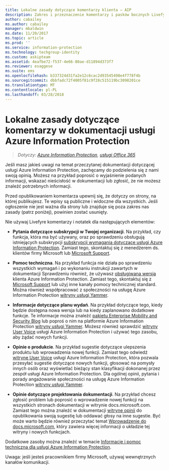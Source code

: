 ```yaml
---
title: Lokalne zasady dotyczące komentarzy klienta — AIP
description: Zakres i przeznaczenie komentarzy i pasków bocznych Livefyre dla dokumentacji usługi Azure Information Protection.
author: cabailey
ms.author: cabailey
manager: mbaldwin
ms.date: 11/20/2017
ms.topic: article
ms.prod: ''
ms.service: information-protection
ms.technology: techgroup-identity
ms.custom: askipteam
ms.assetid: 4eafbe72-f537-4e66-80ae-d11894d373f7
ms.reviewer: esaggese
ms.suite: ems
ms.openlocfilehash: b337324d31fa2e12c6cac2d93545498e4f778f4b
ms.sourcegitcommit: dbbfadc72f4005f81c9f28c515119bc3098201ce
ms.translationtype: MT
ms.contentlocale: pl-PL
ms.lasthandoff: 03/28/2018
---
```

# <a name="house-rules-for-comments-on-the-azure-information-protection-documentation"></a>Lokalne zasady dotyczące komentarzy w dokumentacji usługi Azure Information Protection

>*Dotyczy: [Azure Information Protection](https://azure.microsoft.com/pricing/details/information-protection), [usługi Office 365](http://download.microsoft.com/download/E/C/F/ECF42E71-4EC0-48FF-AA00-577AC14D5B5C/Azure_Information_Protection_licensing_datasheet_EN-US.pdf)*

Jeśli masz jakieś uwagi na temat przeczytanej dokumentacji dotyczącej usługi Azure Information Protection, zachęcamy do podzielenia się z nami swoją opinią. Możesz na przykład poprosić o wyjaśnienie podanych informacji, wskazać nieścisłość w dokumentacji lub zgłosić, że nie możesz znaleźć potrzebnych informacji. 

Przed opublikowaniem komentarza upewnij się, że dotyczy on strony, na której publikujesz. Te wpisy są publiczne i widoczne dla wszystkich. Jeśli ogłoszenie nie jest ważna dla strony lub znajduje się poza zakres nas zasady (patrz poniżej), powinien zostać usunięty.
 
Nie używaj Livefyre komentarzy i notatek dla następujących elementów:
 
- **Pytania dotyczące subskrypcji w Twojej organizacji**. Na przykład, czy funkcja, która ma być używany, oraz po sprawdzeniu obsługują istniejących subskrypcji [subskrypcji wymagania dotyczące usługi Azure Information Protection](./get-started/requirements.md#subscription-for-azure-information-protection). Zamiast tego, skontaktuj się z menedżerem ds. klientów firmy Microsoft lub [Microsoft Support](./get-started/information-support.md#to-contact-microsoft-support).

- **Pomoc techniczna**. Na przykład funkcja nie działa po sprawdzeniu wszystkich wymagań i po wykonaniu instrukcji zawartych w dokumentacji Sprawdzeniu również, że używasz [obsługiwana wersja](./rms-client/client-version-release-history.md#servicing-information-and-timelines) klienta Azure Information Protection. Zamiast tego, skontaktuj się z [Microsoft Support](./get-started/information-support.md#to-contact-microsoft-support) lub użyj inne kanały pomocy technicznej standard. Można również współpracować z społeczności na usługę Azure Information Protection [witryny usługi Yammer](https://www.yammer.com/AskIPTeam).

- **Informacje dotyczące planu wydań**. Na przykład dotyczące tego, kiedy będzie dostępna nowa wersja lub na kiedy zaplanowano dodatkowe funkcje. Te informacje można znaleźć [pakietu Enterprise Mobility and Security Blog](https://cloudblogs.microsoft.com/enterprisemobility/?product=azure-information-protection,azure-rights-management-services) lub poproś o nim na platformie Azure Information Protection [witryny usługi Yammer](https://www.yammer.com/AskIPTeam). Możesz również sprawdzić [witryny User Voice](https://msip.uservoice.com) usługi Azure Information Protection i używać tego zasobu, aby żądać nowych funkcji.

- **Opinie o produkcie**. Na przykład sugestie dotyczące ulepszenia produktu lub wprowadzenia nowej funkcji. Zamiast tego odwiedź [witrynę User Voice](https://msip.uservoice.com) usługi Azure Information Protection, która pozwala przesyłać sugestie dotyczące nowych funkcji, głosować na pomysły innych osób oraz wyświetlać bieżący stan klasyfikacji dokonanej przez zespół usługi Azure Information Protection. Dla ogólnej opinii, pytania i porady angażowanie społeczności na usługę Azure Information Protection [witryny usługi Yammer](https://www.yammer.com/AskIPTeam). 

- **Opinie dotyczące projektowania dokumentacji**. Na przykład chcesz zgłosić problem lub poprosić o wprowadzenie nowej funkcji na wszystkich stronach dokumentacji w witrynie docs.microsoft.com. Zamiast tego można znaleźć w dokumentacji [witrynę opinii](https://msdocs.uservoice.com/forums/364242-general-site-feedback) do opublikowania swoją sugestię lub oddawać głosy na inne sugestie. Być może warto będzie również przeczytać temat [Wprowadzenie do docs.microsoft.com](/teamblog/introducing-docs-microsoft-com/), który zawiera więcej informacji o układzie tej witryny i nowych funkcjach.

Dodatkowe zasoby można znaleźć w temacie [Informacje i pomoc techniczna dla usługi Azure Information Protection](./get-started/information-support.md). 

Uwaga: jeśli jesteś pracownikiem firmy Microsoft, używaj wewnętrznych kanałów komunikacji.

